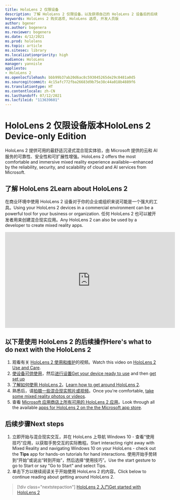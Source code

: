 ```yaml
---
title: HoloLens 2 仅限设备
description: 了解 HoloLens 2 仅限设备，以及获得自己的 HoloLens 2 设备后的后续操作。
keywords: HoloLens 2 购买选项, HoloLens 选项, 开发人员版
author: bgener
ms.author: bogenera
ms.reviewer: bogenera
ms.date: 4/12/2021
ms.prod: hololens
ms.topic: article
ms.sitesec: library
ms.localizationpriority: high
audience: HoloLens
manager: yannisle
appliesto:
- HoloLens 2
ms.openlocfilehash: bbb99b37ab20d6ac8c593045265de29c0481a0d5
ms.sourcegitcommit: 4c15afc772fba26683d9b75e38c44a018b4889f6
ms.translationtype: HT
ms.contentlocale: zh-CN
ms.lasthandoff: 07/12/2021
ms.locfileid: "113639601"
---
```

# <a name="hololens-2-device-only-edition"></a><span data-ttu-id="a823b-104">HoloLens 2 仅限设备版本</span><span class="sxs-lookup"><span data-stu-id="a823b-104">HoloLens 2 Device-only Edition</span></span>

<span data-ttu-id="a823b-105">HoloLens 2 提供可用的最舒适沉浸式混合现实体验，由 Microsoft 提供的云和 AI 服务的可靠性、安全性和可扩展性增强。</span><span class="sxs-lookup"><span data-stu-id="a823b-105">HoloLens 2 offers the most comfortable and immersive mixed reality experience available—enhanced by the reliability, security, and scalability of cloud and AI services from Microsoft.</span></span>

## <a name="learn-about-hololens-2"></a><span data-ttu-id="a823b-106">了解 HoloLens 2</span><span class="sxs-lookup"><span data-stu-id="a823b-106">Learn about HoloLens 2</span></span>
<span data-ttu-id="a823b-107">在商业环境中使用 HoloLens 2 设备对于你的企业或组织来说可能是一个强大的工具。</span><span class="sxs-lookup"><span data-stu-id="a823b-107">Using your HoloLens 2 devices in a commercial environment can be a powerful tool for your business or organization.</span></span> <span data-ttu-id="a823b-108">任何 HoloLens 2 也可以被开发者用来创建混合现实应用。</span><span class="sxs-lookup"><span data-stu-id="a823b-108">Any HoloLens 2 can also be used by a developer to create mixed reality apps.</span></span>

<iframe width="560" height="315" src="https://www.youtube.com/embed/XwOnHqiNAeU" frameborder="0" allow="accelerometer; autoplay; clipboard-write; encrypted-media; gyroscope; picture-in-picture" allowfullscreen></iframe>

## <a name="heres-what-to-do-next-with-the-hololens-2"></a><span data-ttu-id="a823b-109">以下是使用 HoloLens 2 的后续操作</span><span class="sxs-lookup"><span data-stu-id="a823b-109">Here's what to do next with the HoloLens 2</span></span>

1. <span data-ttu-id="a823b-110">观看有关 [HoloLens 2 使用和维护](/hololens/hololens2-maintenance##HoloLens-2-Use-and-Care)的视频。</span><span class="sxs-lookup"><span data-stu-id="a823b-110">Watch this video on [HoloLens 2 Use and Care](/hololens/hololens2-maintenance##HoloLens-2-Use-and-Care).</span></span>
1. <span data-ttu-id="a823b-111">[使设备可供使用](/hololens/hololens2-setup)，然后[进行设置](/hololens/hololens2-start)</span><span class="sxs-lookup"><span data-stu-id="a823b-111">[Get your device ready to use](/hololens/hololens2-setup) and then [get set up](/hololens/hololens2-start)</span></span>
1. <span data-ttu-id="a823b-112">[了解如何使用 HoloLens 2](/hololens/holographic-home)。</span><span class="sxs-lookup"><span data-stu-id="a823b-112">[Learn how to get around HoloLens 2](/hololens/holographic-home).</span></span>
1. <span data-ttu-id="a823b-113">熟悉后，请[拍摄一些混合现实照片或视频](/hololens/holographic-photos-and-videos)。</span><span class="sxs-lookup"><span data-stu-id="a823b-113">Once you're comfortable, [take some mixed reality photos or videos](/hololens/holographic-photos-and-videos).</span></span>
1. <span data-ttu-id="a823b-114">查看 [Microsoft 应用商店上所有可用的 HoloLens 2 应用](/hololens/holographic-store-apps)。</span><span class="sxs-lookup"><span data-stu-id="a823b-114">Look through all the available [apps for HoloLens 2 on the the Microsoft app store](/hololens/holographic-store-apps).</span></span>

## <a name="next-steps"></a><span data-ttu-id="a823b-115">后续步骤</span><span class="sxs-lookup"><span data-stu-id="a823b-115">Next steps</span></span>

1. <span data-ttu-id="a823b-116">立即开始与混合现实交互，并在 HoloLens 上导航 Windows 10 - 查看“使用技巧”应用，以获取手势交互的实际教程。</span><span class="sxs-lookup"><span data-stu-id="a823b-116">Start interacting right away with Mixed Reality and navigating Windows 10 on your HoloLens - check out the **Tips** app for hands-on tutorials for hand interactions.</span></span> <span data-ttu-id="a823b-117">使用开始手势转到“开始”或说出“转到开始”，然后选择“使用技巧”。</span><span class="sxs-lookup"><span data-stu-id="a823b-117">Use the start gesture to go to Start or say "Go to Start" and select Tips.</span></span>
1. <span data-ttu-id="a823b-118">单击下方以继续阅读关于开始使用 HoloLens 2 的内容。</span><span class="sxs-lookup"><span data-stu-id="a823b-118">Click below to continue reading about getting around HoloLens 2.</span></span>

> [!div class="nextstepaction"]
> [<span data-ttu-id="a823b-119">HoloLens 2 入门</span><span class="sxs-lookup"><span data-stu-id="a823b-119">Get started with HoloLens 2</span></span>](hololens2-basic-usage.md)